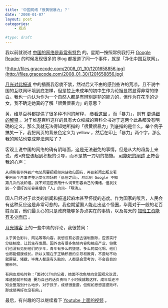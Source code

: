 ```yaml
---
title: '中国网络「很黄很暴力」？'
date: '2008-01-07'
layout: post
categories:
    - 观点

#type: draft
---
```


我以前就说过 [中国的网络是非常有特色]({{site.urls}}/posts/22/) 的。星期一按照常例我打开  [Google Reader](http://www.google.com/reader/)  的时候发现很多的 Blog 都报道了同一个事件，就是「净化中国互联网」。

![http://files.gracecode.com/2008_01_30/1201658856.jpg](http://files.gracecode.com/2008_01_30/1201658856.jpg)

 [月光对此报道](http://www.williamlong.info/archives/1197.html) 中的插图我忍俊不禁，然过后又不由的感到些许的荒凉。且不说中国的互联网环境到底怎样，但是拉上未成年的初中生作为论据显然显得非常的惨白。我也一向认为作为一个自然人都是有辨别是非的能力的，但作为在花季的少女，我不确定她真的了解「很黄很暴力」的意思？

黄，维基百科都提供了很多种不同的解释， [参看这里](http://zh.wikipedia.org/w/index.php?title=%E9%BB%84&variant=zh-cn) 。而「暴力」，则有 [更详细的解释](http://zh.wikipedia.org/w/index.php?title=%E6%9A%B4%E5%8A%9B&variant=zh-cn) 。对于维基百科这样的具有大众权威的百科全书对于这两个此条都没有明确的定义。那么我就无法得知她所指的「很黄很暴力」到底指的是什么。举个例子搞笑一下，我把网页的背景色定义为 yellow ，然后在印上「暴力」两个字，那么我的网站也变成非法网站了？

客观上说中国的网络的确有阴暗面，这是无法避免的事情。但是从大的趋势上来说，政×府应该起到积极的引导，而不是搞一刀切的措施。 [可能吧的阐述](http://www.kenengba.com/post/345.html) 正符合我的心声：

```
从胡紫薇事件到广电总局要把视频网站收归国有，再到新闻出版总署
要用三个月事件整治文化市场的「低俗之风」，然后到 Google 不知
第几次的被和谐。我不知道应该用什么词来形容自己的情绪，但我找
到一个很好的形容幕后的「人」的词-「导演」。
```

国人已经对于此类的新闻和报道起麻木甚至怀疑的态度。作为国家的喉舌，人民会有这种反应这是非常可悲的。我也期望国人能走出这个怪圈，毕竟对于一般的老百姓而言，他们最关心的只是政府能够多办点实在的事情，以及每天的 [加班工资能有多少而已]({{site.urls}}/posts/302/) 。

 [月光博客](http://www.williamlong.info/archives/1197.html) 上的一些中肯的评论，我很赞同：

```
关于黄色影片、网站等等内容，我想没有必要去强制删除，应该实行
分级制度，让其生存发展。国外也有很多色情内容和相应产业，但我
们也没有见到他们的少年，青年有多么的堕落、多么的腐化啊。他们
也都能健康成长。所以关键在于正确积极的引导和教育，不要动不动
就屏蔽、堵截，毕竟人都是有头脑的，人都是会思考的，不会盲目的
被带坏。
```

```
有网友发帖时称：「面对CCTV的记者，她面不改色地向全国观众说谎，
难道她就不知道 要为自己的话负责吗？小时候就敢这样，成年后还不
知会堕落到什么地步。对于孩子，成绩很重要，但假如思想道德败坏，
那成绩再好也没有用。」
```

最后，有兴趣的可以继续看下  [Youtube 上面的视频](http://www.youtube.com/watch?v=d3qUeMFycxM) 。
